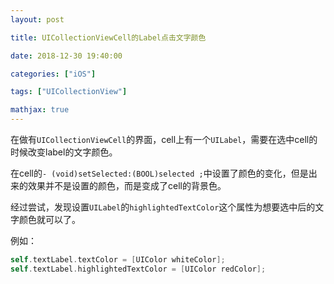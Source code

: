 ```yaml
---
layout: post

title: UICollectionViewCell的Label点击文字颜色

date: 2018-12-30 19:40:00

categories: ["iOS"]

tags: ["UICollectionView"]

mathjax: true
---
```


在做有`UICollectionViewCell`的界面，cell上有一个`UILabel`，需要在选中cell的时候改变label的文字颜色。

在cell的`- (void)setSelected:(BOOL)selected ;`中设置了颜色的变化，但是出来的效果并不是设置的颜色，而是变成了cell的背景色。

经过尝试，发现设置`UILabel`的`highlightedTextColor`这个属性为想要选中后的文字颜色就可以了。

例如：

```objectivec
self.textLabel.textColor = [UIColor whiteColor];
self.textLabel.highlightedTextColor = [UIColor redColor];
```

